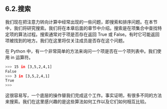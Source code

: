 ## 6.2.搜索

我们现在把注意力转向计算中经常出现的一些问题，即搜索和排序问题。在本节中，我们将研究搜索。我们将在本章后面的章节中介绍。搜索是在项集合中查找特定项的算法过程。搜索通常对于项是否存在返回 True 或 False。有时它可能返回项被找到的地方。我们在这里将仅关注成员是否存在这个问题。

在 Python 中，有一个非常简单的方法来询问一个项是否在一个项列表中。我们使用 in 运算符。

```bash
>>> 15 in [3,5,2,4,1]
False
>>> 3 in [3,5,2,4,1]
True
>>>
```

这很容易写，一个底层的操作替我们完成这个工作。事实证明，有很多不同的方法来搜索。我们在这里感兴趣的是这些算法如何工作以及它们如何相互比较。

